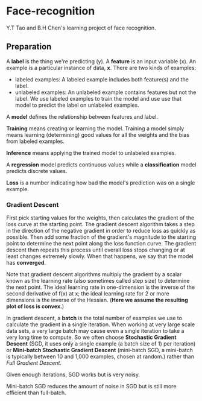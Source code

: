 # Face-recognition
Y.T Tao and B.H Chen's learning project of face recognition.

## Preparation
A **label** is the thing we're predicting (y). A **feature** is an input variable (x). An example is a particular instance of data, **x**. There are two kinds of examples: 
- labeled examples: A labeled example includes both feature(s) and the label.
- unlabeled examples: An unlabeled example contains features but not the label.
We use labeled examples to train the model and use use that model to predict the label on unlabeled examples.

A **model** defines the relationship between features and label. 

**Training** means creating or learning the model. Training a model simply means learning (determining) good values for all the weights and the bias from labeled examples.

**Inference** means applying the trained model to unlabeled examples.

A **regression** model predicts continuous values while a **classification** model predicts discrete values.

**Loss** is a number indicating how bad the model's prediction was on a single example.

### Gradient Descent
First pick starting values for the weights, then calculates the gradient of the loss curve at the starting point. The gradient descent algorithm takes a step in the direction of the negative gradient in order to reduce loss as quickly as possible. Then add some fraction of the gradient's magnitude to the starting point to determine the next point along the loss function curve. The gradient descent then repeats this process until overall loss stops changing or at least changes extremely slowly.  When that happens, we say that the model has **converged**.

Note that gradient descent algorithms multiply the gradient by a scalar known as the learning rate (also sometimes called step size) to determine the next point. The ideal learning rate in one-dimension is the inverse of the second derivative of f(x) at x; the ideal learning rate for 2 or more dimensions is the inverse of the Hessian. (**Here we assume the resulting plot of loss is convex.**)

In gradient descent, a **batch** is the total number of examples we use to calculate the gradient in a single iteration. When working at very large scale data sets, a very large batch may cause even a single iteration to take a very long time to compute. So we often choose **Stochastic Gradient Descent** (SGD, it uses only a single example (a batch size of 1) per iteration) or **Mini-batch Stochastic Gradient Descent** (mini-batch SGD, a mini-batch is typically between 10 and 1,000 examples, chosen at random.) rather than *Full Gradient Descent.*

Given enough iterations, SGD works but is very noisy. 

Mini-batch SGD reduces the amount of noise in SGD but is still more efficient than full-batch.
